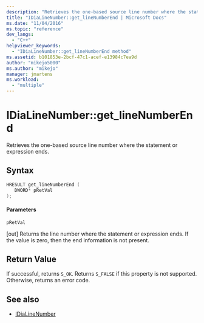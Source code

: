 ```yaml
---
description: "Retrieves the one-based source line number where the statement or expression ends."
title: "IDiaLineNumber::get_lineNumberEnd | Microsoft Docs"
ms.date: "11/04/2016"
ms.topic: "reference"
dev_langs:
  - "C++"
helpviewer_keywords:
  - "IDiaLineNumber::get_lineNumberEnd method"
ms.assetid: b101853e-2bcf-47c1-acef-e13984c7ea9d
author: "mikejo5000"
ms.author: "mikejo"
manager: jmartens
ms.workload:
  - "multiple"
---
```

# IDiaLineNumber::get_lineNumberEnd
Retrieves the one-based source line number where the statement or expression ends.

## Syntax

```C++
HRESULT get_lineNumberEnd ( 
   DWORD* pRetVal
);
```

#### Parameters
 `pRetVal`

[out] Returns the line number where the statement or expression ends. If the value is zero, then the end information is not present.

## Return Value
 If successful, returns `S_OK`. Returns `S_FALSE` if this property is not supported. Otherwise, returns an error code.

## See also
- [IDiaLineNumber](../../debugger/debug-interface-access/idialinenumber.md)
